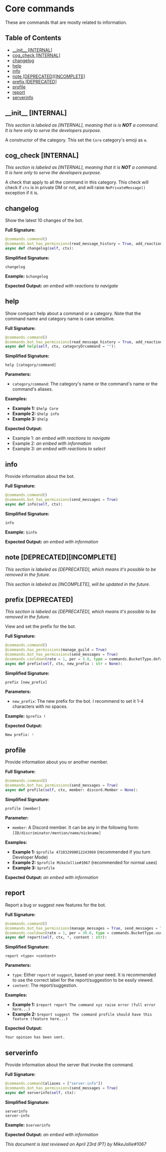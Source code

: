 <!-- omit in toc -->
# Core commands

These are commands that are mostly related to information.

<!-- omit in toc -->
## Table of Contents

- [\_\_init\_\_ [INTERNAL]](#init-internal)
- [cog_check [INTERNAL]](#cogcheck-internal)
- [changelog](#changelog)
- [help](#help)
- [info](#info)
- [note [DEPRECATED][INCOMPLETE]](#note-deprecated)
- [prefix [DEPRECATED]](#prefix-deprecated)
- [profile](#profile)
- [report](#report)
- [serverinfo](#serverinfo)

## \_\_init\_\_ [INTERNAL]

*This section is labeled as [INTERNAL], meaning that is is **NOT** a command. It is here only to serve the developers purpose.*

A constructor of the category. This set the `Core` category's emoji as `⚙️`.

## cog_check [INTERNAL]

*This section is labeled as [INTERNAL], meaning that it is **NOT** a command. It is here only to serve the developers purpose.*

A check that apply to all the command in this category. This check will check if `ctx` is in private DM or not, and will raise `NoPrivateMessage()` exception if it is.

## changelog

Show the latest 10 changes of the bot.

**Full Signature:**

```py
@commands.command()
@commands.bot_has_permissions(read_message_history = True, add_reactions = True, send_messages = True)
async def changelog(self, ctx):
```

**Simplified Signature:**

```
changelog
```

**Example:** `$changelog`

**Expected Output:** *an embed with reactions to navigate*

## help

Show compact help about a command or a category. Note that the command name and category name is case sensitive.

**Full Signature:**

```py
@commands.command()
@commands.bot_has_permissions(read_message_history = True, add_reactions = True, send_messages = True)
async def help(self, ctx, categoryOrcommand = ""):
```

**Simplified Signature:**

```
help [category/command]
```

**Parameters:**

- `category/command`: The category's name or the command's name or the command's aliases.

**Examples:**

- **Example 1:** `$help Core`
- **Example 2:** `$help info`
- **Example 3:** `$help`

**Expected Output:**

- Example 1: *an embed with reactions to navigate*
- Example 2: *an embed with information*
- Example 3: *an embed with reactions to select*

## info

Provide information about the bot.

**Full Signature:**

```py
@commands.command()
@commands.bot_has_permissions(send_messages = True)
async def info(self, ctx):
```

**Simplified Signature:**
```
info
```

**Example:** `$info`

**Expected Output:** *an embed with information*

## note [DEPRECATED][INCOMPLETE]

*This section is labeled as [DEPRECATED], which means it's possible to be removed in the future.*

*This section is labeled as [INCOMPLETE], will be updated in the future.*

## prefix [DEPRECATED]

*This section is labeled as [DEPRECATED], which means it's possible to be removed in the future.*

View and set the prefix for the bot.

**Full Signature:**

```py
@commands.command()
@commands.has_permissions(manage_guild = True)
@commands.bot_has_permissions(send_messages = True)
@commands.cooldown(rate = 1, per = 5.0, type = commands.BucketType.default)
async def prefix(self, ctx, new_prefix : str = None):
```

**Simplified Signature:**

```
prefix [new_prefix]
```

**Parameters:**

- `new_prefix`: The new prefix for the bot. I recommend to set it 1-4 characters with no spaces.

**Example:** `$prefix !`

**Expected Output:**

```py
New prefix: !
```

## profile

Provide information about you or another member.

**Full Signature:**

```py
@commands.command()
@commands.bot_has_permissions(send_messages = True)
async def profile(self, ctx, member: discord.Member = None):
```

**Simplified Signature:**

```
profile [member]
```

**Parameter:**

- `member`: A Discord member. It can be any in the following form: `[ID/discriminator/mention/name/nickname]`
  
**Examples:**

- **Example 1:** `$profile 472832990012243969` (recommended if you turn Developer Mode)
- **Example 2:** `$profile MikeJollie#1067` (recommended for normal uses)
- **Example 3:** `$profile`

**Expected Output:** *an embed with information*

## report

Report a bug or suggest new features for the bot.

**Full Signature:**

```py
@commands.command()
@commands.bot_has_permissions(manage_messages = True, send_messages = True)
@commands.cooldown(rate = 1, per = 30.0, type = commands.BucketType.user)
async def report(self, ctx, *, content : str):
```

**Simplified Signature:**

```
report <type> <content>
```

**Parameters:**

- `type`: Either `report` or `suggest`, based on your need. It is recommended to use the correct label for the report/suggestion to be easily viewed.
- `content`: The report/suggestion.

**Examples:**

- **Example 1:** `$report report The command xyz raise error (full error here...)`
- **Example 2:** `$report suggest The command profile should have this feature (feature here...)`

**Expected Output:**

```py
Your opinion has been sent.
```

## serverinfo

Provide information about the server that invoke the command.

**Full Signature:**

```py
@commands.command(aliases = ["server-info"])
@commands.bot_has_permissions(send_messages = True)
async def serverinfo(self, ctx):
```

**Simplified Signature:**

```
serverinfo
server-info
```

**Example:** `$serverinfo`

**Expected Output:** *an embed with information*

*This document is last reviewed on April 23rd (PT) by MikeJollie#1067*
